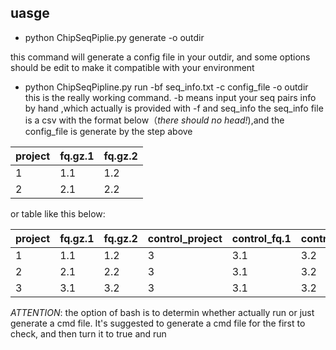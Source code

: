 ## uasge
* python ChipSeqPiplie.py generate -o outdir  

this command will generate a config file in your outdir, and some options should be edit to make it compatible with your environment

* python ChipSeqPipline.py run -bf seq_info.txt -c config_file -o outdir  
this is the really working command. -b means input your seq pairs info by hand ,which actually is provided with -f and seq_info
the seq_info file is a csv with the format below（*there should no head!*),and the config_file is generate by the step above



| project | fq.gz.1 | fq.gz.2 |
| ---- | ----| ---- | 
|1|1.1|1.2|
|2|2.1|2.2|

or table like this below:  

| project | fq.gz.1 | fq.gz.2 |control_project|control_fq.1|control_fq.2|
| ---- | ----| ---- | ---- | ----| ---- 
|1|1.1|1.2|3|3.1|3.2|
|2|2.1|2.2|3|3.1|3.2|
|3|3.1|3.2|3|3.1|3.2|

*ATTENTION*: the option of bash is to determin whether actually run or just generate a cmd file. It's suggested to generate a cmd file for the first to check, and then turn it to true and run
